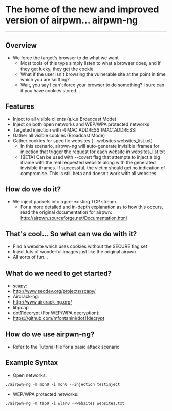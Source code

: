 The home of the new and improved version of airpwn... airpwn-ng
===============================================================
<hr>

Overview
---

- We force the target's browser to do what we want
	- Most tools of this type simply listen to what a browser does, and if they get lucky, they get the cookie.
	- What if the user isn't browsing the vulnerable site at the point in time which you are sniffing?
	- Wait, you say I can't force your browser to do something?  I sure can if you have cookies stored...

Features
---

- Inject to all visible clients (a.k.a Broadcast Mode)
- Inject on both open networks and WEP/WPA protected networks
- Targeted injection with -t MAC:ADDRESS [MAC:ADDRESS]
- Gather all visible cookies (Broadcast Mode)
- Gather cookies for specific websites (--websites websites_list.txt)
	- In this scenario, airpwn-ng will auto-generate invisible iframes for injection that trigger the request for each website in websites_list.txt
	- [BETA] Can be used with --covert flag that attempts to inject a big iframe with the real requested website along with the generated invisible iframes. If successful, the victim should get no indication of compromise. This is still beta and doesn't work with all websites.

How do we do it?
---
- We inject packets into a pre-existing TCP stream
	- For a more detailed and in-depth explanation as to how this occurs, read the original documentation for airpwn: http://airpwn.sourceforge.net/Documentation.html


That's cool...  So what can we do with it?
---
- Find a website which uses cookies without the SECURE flag set
- Inject lots of wonderful images just like the original airpwn
- All sorts of fun...


What do we need to get started?
---
- scapy:
 - http://www.secdev.org/projects/scapy/
- Aircrack-ng:
 - http://www.aircrack-ng.org/
- libpcap
- dot11decrypt (For WEP/WPA decryption):
 - https://github.com/mfontanini/dot11decrypt

How do we use airpwn-ng?
---
- Refer to the Tutorial file for a basic attack scenario

Example Syntax
---
- Open networks:

`./airpwn-ng -m mon0 -i mon0 --injection testinject`
- WEP/WPA protected networks:

`./airpwn-ng -m tap0 -i wlan0 --websites websites.txt`
